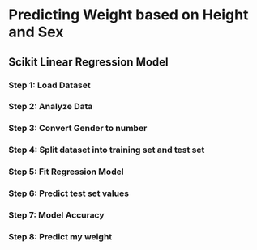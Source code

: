 # Predicting Weight based on Height and Sex

## Scikit Linear Regression Model

### Step 1: Load Dataset

### Step 2: Analyze Data

### Step 3: Convert Gender to number

### Step 4: Split dataset into training set and test set

### Step 5: Fit Regression Model

### Step 6: Predict test set values

### Step 7: Model Accuracy

### Step 8: Predict my weight
